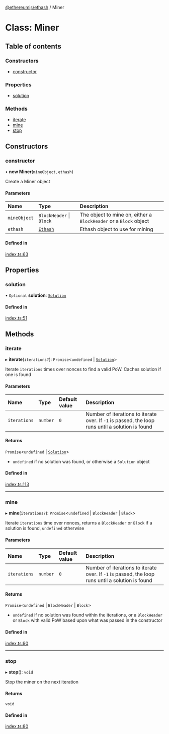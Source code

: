 [@ethereumjs/ethash](../README.md) / Miner

# Class: Miner

## Table of contents

### Constructors

- [constructor](Miner.md#constructor)

### Properties

- [solution](Miner.md#solution)

### Methods

- [iterate](Miner.md#iterate)
- [mine](Miner.md#mine)
- [stop](Miner.md#stop)

## Constructors

### constructor

• **new Miner**(`mineObject`, `ethash`)

Create a Miner object

#### Parameters

| Name | Type | Description |
| :------ | :------ | :------ |
| `mineObject` | `BlockHeader` \| `Block` | The object to mine on, either a `BlockHeader` or a `Block` object |
| `ethash` | [`Ethash`](Ethash.md) | Ethash object to use for mining |

#### Defined in

[index.ts:63](https://github.com/ethereumjs/ethereumjs-monorepo/blob/master/packages/ethash/src/index.ts#L63)

## Properties

### solution

• `Optional` **solution**: [`Solution`](../README.md#solution)

#### Defined in

[index.ts:51](https://github.com/ethereumjs/ethereumjs-monorepo/blob/master/packages/ethash/src/index.ts#L51)

## Methods

### iterate

▸ **iterate**(`iterations?`): `Promise`<`undefined` \| [`Solution`](../README.md#solution)\>

Iterate `iterations` times over nonces to find a valid PoW. Caches solution if one is found

#### Parameters

| Name | Type | Default value | Description |
| :------ | :------ | :------ | :------ |
| `iterations` | `number` | `0` | Number of iterations to iterate over. If `-1` is passed, the loop runs until a solution is found |

#### Returns

`Promise`<`undefined` \| [`Solution`](../README.md#solution)\>

- `undefined` if no solution was found, or otherwise a `Solution` object

#### Defined in

[index.ts:113](https://github.com/ethereumjs/ethereumjs-monorepo/blob/master/packages/ethash/src/index.ts#L113)

___

### mine

▸ **mine**(`iterations?`): `Promise`<`undefined` \| `BlockHeader` \| `Block`\>

Iterate `iterations` time over nonces, returns a `BlockHeader` or `Block` if a solution is found, `undefined` otherwise

#### Parameters

| Name | Type | Default value | Description |
| :------ | :------ | :------ | :------ |
| `iterations` | `number` | `0` | Number of iterations to iterate over. If `-1` is passed, the loop runs until a solution is found |

#### Returns

`Promise`<`undefined` \| `BlockHeader` \| `Block`\>

- `undefined` if no solution was found within the iterations, or a `BlockHeader` or `Block`
          with valid PoW based upon what was passed in the constructor

#### Defined in

[index.ts:90](https://github.com/ethereumjs/ethereumjs-monorepo/blob/master/packages/ethash/src/index.ts#L90)

___

### stop

▸ **stop**(): `void`

Stop the miner on the next iteration

#### Returns

`void`

#### Defined in

[index.ts:80](https://github.com/ethereumjs/ethereumjs-monorepo/blob/master/packages/ethash/src/index.ts#L80)
